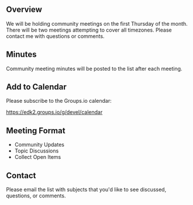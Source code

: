 ## Overview
We will be holding community meetings on the first Thursday of the month. There will be two meetings attempting to cover all timezones. Please contact me with questions or comments.  

## Minutes
Community meeting minutes will be posted to the list after each meeting.

## Add to Calendar
Please subscribe to the Groups.io calendar:  
  
https://edk2.groups.io/g/devel/calendar

## Meeting Format
- Community Updates
- Topic Discussions
- Collect Open Items


## Contact
Please email the list with subjects that you'd like to see discussed, questions, or comments.
